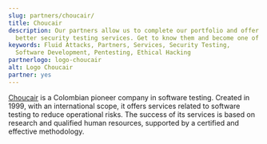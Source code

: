 ```yaml
---
slug: partners/choucair/
title: Choucair
description: Our partners allow us to complete our portfolio and offer
  better security testing services. Get to know them and become one of them.
keywords: Fluid Attacks, Partners, Services, Security Testing,
  Software Development, Pentesting, Ethical Hacking
partnerlogo: logo-choucair
alt: Logo Choucair
partner: yes
---
```


[Choucair](https://www.choucairtesting.com/en/home/) is a Colombian
pioneer company in software testing. Created in 1999, with an
international scope, it offers services related to software testing to
reduce operational risks. The success of its services is based on
research and qualified human resources, supported by a certified and
effective methodology.
